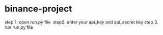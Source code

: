 # binance-project
step 1. open run.py file 
step2. enter your api_key and api_secret key
step 3. run run.py file 
